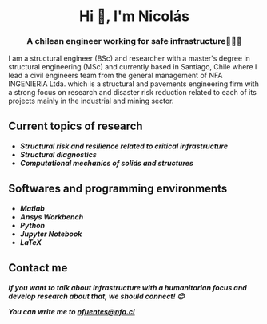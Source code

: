 <h1 align="center">Hi 👋, I'm Nicolás</h1>
<h3 align="center">A chilean engineer working for safe infrastructure👷🏼‍♂️</h3> 

I am a structural engineer (BSc) and researcher with a master's degree in structural engineering (MSc) and currently based in Santiago, Chile where I lead a civil engineers team from the general management of NFA INGENIERIA Ltda. which is a structural and pavements engineering firm with a strong focus on research and disaster risk reduction related to each of its projects mainly in the industrial and mining sector.     
 
<h2 align="left">Current topics of research
<h5 align="left">
    
- Structural risk and resilience related to critical infrastructure
- Structural diagnostics
- Computational mechanics of solids and structures 

<h2 align="left">Softwares and programming environments
<h5 align="left">
    
- Matlab
- Ansys Workbench 
- Python
- Jupyter Notebook
- LaTeX

<h2 align="left">Contact me
  <h5 align="left">
If you want to talk about infrastructure with a humanitarian focus and develop research about that, we should connect! 😊   
    
You can write me to nfuentes@nfa.cl
